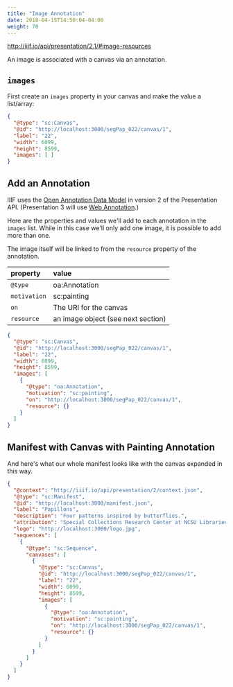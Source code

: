 ```yaml
---
title: "Image Annotation"
date: 2018-04-15T14:50:04-04:00
weight: 70
---
```


http://iiif.io/api/presentation/2.1/#image-resources

An image is associated with a canvas via an annotation.

## `images`

First create an `images` property in your canvas and make the value a list/array:

```json
{
  "@type": "sc:Canvas",
  "@id": "http://localhost:3000/segPap_022/canvas/1",
  "label": "22",
  "width": 6099,
  "height": 8599,
  "images": [ ]
}
```

## Add an Annotation

IIIF uses the [Open Annotation Data Model](http://www.openannotation.org/spec/core/) in version 2 of the Presentation API. (Presentation 3 will use [Web Annotation](https://www.w3.org/TR/annotation-model/).)

Here are the properties and values we'll add to each annotation in the `images` list. While in this case we'll only add one image, it is possible to add more than one.

The image itself will be linked to from the `resource` property of the annotation.

| property     | value                              |
|:-------------|:-----------------------------------|
| `@type`      | oa:Annotation                      |
| `motivation` | sc:painting                        |
| `on`         | The URI for the canvas             |
| `resource`   | an image object (see next section) |

```json
{
  "@type": "sc:Canvas",
  "@id": "http://localhost:3000/segPap_022/canvas/1",
  "label": "22",
  "width": 6099,
  "height": 8599,
  "images": [
    {
      "@type": "oa:Annotation",
      "motivation": "sc:painting",
      "on": "http://localhost:3000/segPap_022/canvas/1",
      "resource": {}
    }
  ]
}
```

## Manifest with Canvas with Painting Annotation

And here's what our whole manifest looks like with the canvas expanded in this way.

```json
{
  "@context": "http://iiif.io/api/presentation/2/context.json",
  "@type": "sc:Manifest",
  "@id": "http://localhost:3000/manifest.json",
  "label": "Papillons",
  "description": "Four patterns inspired by butterflies.",
  "attribution": "Special Collections Research Center at NCSU Libraries",
  "logo": "http://localhost:3000/logo.jpg",
  "sequences": [
    {
      "@type": "sc:Sequence",
      "canvases": [
        {
          "@type": "sc:Canvas",
          "@id": "http://localhost:3000/segPap_022/canvas/1",
          "label": "22",
          "width": 6099,
          "height": 8599,
          "images": [
            {
              "@type": "oa:Annotation",
              "motivation": "sc:painting",
              "on": "http://localhost:3000/segPap_022/canvas/1",
              "resource": {}
            }
          ]
        }
      ]
    }
  ]
}
```
